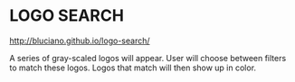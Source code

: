 LOGO SEARCH
===========

http://bluciano.github.io/logo-search/

A series of gray-scaled logos will appear.
User will choose between filters to match these logos.
Logos that match will then show up in color.
